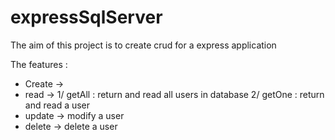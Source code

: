# expressSqlServer

The aim of this project is to create crud for a express application

The features :
- Create -> 
- read -> 1/ getAll : return and read all users in database
          2/ getOne : return and read a user
- update -> modify a user
- delete -> delete a user